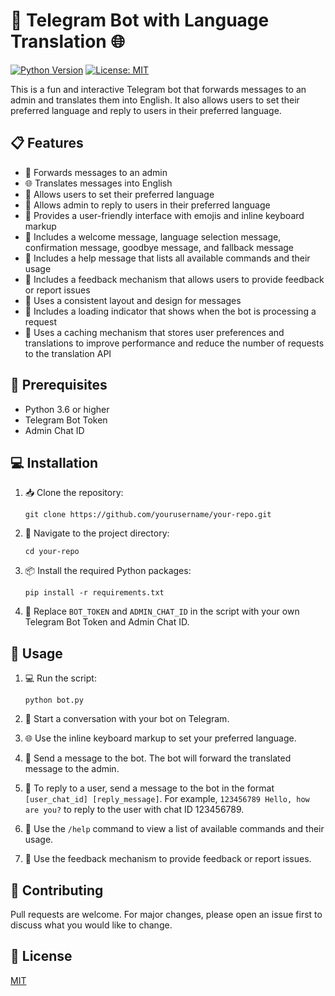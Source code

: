 
# 🤖 Telegram Bot with Language Translation 🌐

[![Python Version](https://img.shields.io/badge/python-3.6+-blue.svg)](https://www.python.org/downloads/)
[![License: MIT](https://img.shields.io/badge/License-MIT-yellow.svg)](https://opensource.org/licenses/MIT)

This is a fun and interactive Telegram bot that forwards messages to an admin and translates them into English. It also allows users to set their preferred language and reply to users in their preferred language.

## 📋 Features

- 📨 Forwards messages to an admin
- 🌐 Translates messages into English
- 🌟 Allows users to set their preferred language
- 💬 Allows admin to reply to users in their preferred language
- 📝 Provides a user-friendly interface with emojis and inline keyboard markup
- 📝 Includes a welcome message, language selection message, confirmation message, goodbye message, and fallback message
- 📝 Includes a help message that lists all available commands and their usage
- 📝 Includes a feedback mechanism that allows users to provide feedback or report issues
- 📝 Uses a consistent layout and design for messages
- 📝 Includes a loading indicator that shows when the bot is processing a request
- 📝 Uses a caching mechanism that stores user preferences and translations to improve performance and reduce the number of requests to the translation API

## 📝 Prerequisites

-  Python 3.6 or higher
-  Telegram Bot Token
-  Admin Chat ID

## 💻 Installation

1. 📥 Clone the repository:

   ```
   git clone https://github.com/yourusername/your-repo.git
   ```

2. 📁 Navigate to the project directory:

   ```
   cd your-repo
   ```

3. 📦 Install the required Python packages:

   ```
   pip install -r requirements.txt
   ```

4. 🔄 Replace `BOT_TOKEN` and `ADMIN_CHAT_ID` in the script with your own Telegram Bot Token and Admin Chat ID.

## 🚀 Usage

1. 💻 Run the script:

   ```
   python bot.py
   ```

2. 💬 Start a conversation with your bot on Telegram.

3. 🌐 Use the inline keyboard markup to set your preferred language.

4. 📨 Send a message to the bot. The bot will forward the translated message to the admin.

5. 💬 To reply to a user, send a message to the bot in the format `[user_chat_id] [reply_message]`. For example, `123456789 Hello, how are you?` to reply to the user with chat ID 123456789.

6. 📝 Use the `/help` command to view a list of available commands and their usage.

7. 📝 Use the feedback mechanism to provide feedback or report issues.

## 🤝 Contributing

Pull requests are welcome. For major changes, please open an issue first to discuss what you would like to change.

## 📜 License

[MIT](https://choosealicense.com/licenses/mit/)
